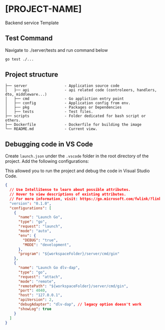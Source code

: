 # [PROJECT-NAME]

Backend service Template

## Test Command

Navigate to ./server/tests and run command below

```sh
go test ./...
```

## Project structure

    ├── server                 - Application source code
    │   ├── api                - api related code (controleers, handlers, dto, middleware...)
    │   ├── cmd                - Go appliction entry point
    │   ├── config             - Application config from env.
    │   ├── pkg                - Packages or Dependencies
    │   ├── tests              - Test files.  
    ├── scripts                - Folder dedicated for bash script or others.
    ├── Dockerfile             - Dockerfile for building the image
    └── README.md              - Current view.

## Debugging code in VS Code

Create `launch.json` under the `.vscode` folder in the root directory of the project. Add the following configurations:

This allowed you to run the project and debug the code in Visual Studio Code.

```json
{
  // Use IntelliSense to learn about possible attributes.
  // Hover to view descriptions of existing attributes.
  // For more information, visit: https://go.microsoft.com/fwlink/?linkid=830387
  "version": "0.1.0",
  "configurations": [
    {
      "name": "Launch Go",
      "type": "go",
      "request": "launch",
      "mode": "auto",
      "env": {
        "DEBUG": "true",
        "MODE": "development",
      },
      "program": "${workspaceFolder}/server/cmd/gin"
    },
    {
      "name": "Launch Go dlv-dap",
      "type": "go",
      "request": "attach",
      "mode": "remote",
      "remotePath": "${workspaceFolder}/server/cmd/gin",
      "port": 4040,
      "host": "127.0.0.1",
      "apiVersion": 2,
      "debugAdapter": "dlv-dap", // legacy option doesn't work
      "showLog": true
    }
  ]
}
```